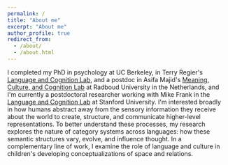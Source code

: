 ```yaml
---
permalink: /
title: "About me"
excerpt: "About me"
author_profile: true
redirect_from: 
  - /about/
  - /about.html
---
```


I completed my PhD in psychology at UC Berkeley, in Terry Regier's [Language and Cognition Lab](http://lclab.berkeley.edu), and a postdoc in Asifa Majid's [Meaning, Culture, and Cognition Lab](http://meaningculturecognition.ruhosting.nl) at Radboud University in the Netherlands, and I'm currently a postdoctoral researcher working with Mike Frank in the [Language and Cognition Lab](http://langcog.stanford.edu) at Stanford University. I'm interested broadly in how humans abstract away from the sensory information they receive about the world to create, structure, and communicate higher-level representations. To better understand these processes, my research explores the nature of category systems across languages: how these semantic structures vary, evolve, and influence thought. In a complementary line of work, I examine the role of language and culture in children's developing conceptualizations of space and relations.


